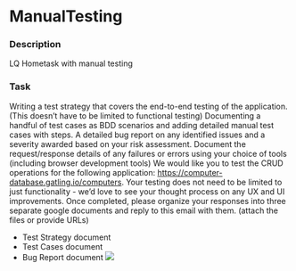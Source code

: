 # ManualTesting
### Description
LQ Hometask with manual testing
### Task
Writing a test strategy that covers the end-to-end testing of the application. (This doesn’t have to be limited to functional testing)
Documenting a handful of test cases as BDD scenarios and adding detailed manual test cases with steps.
A detailed bug report on any identified issues and a severity awarded based on your risk assessment.
Document the request/response details of any failures or errors using your choice of tools (including browser development tools)
We would like you to test the CRUD operations for the following application: https://computer-database.gatling.io/computers. Your testing does not need to be limited to just functionality - we’d love to see your thought process on any UX and UI improvements.
Once completed, please organize your responses into three separate google documents and reply to this email with them. (attach the files or provide URLs)
- Test Strategy document
- Test Cases document
- Bug Report document
![](https://cdn.educba.com/academy/wp-content/uploads/2019/09/Manual-Testing.png)